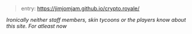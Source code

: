 > entry: https://jimjomjam.github.io/crypto.royale/

*Ironically neither staff members, skin tycoons or the players know about this site. For atleast now*
